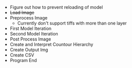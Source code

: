 - Figure out how to prevent reloading of model
- ~~Load Image~~
- Preprocess Image
	- Currently don't support tiffs with more than one layer
- First Model Iteration
- Second Model Iteration
- Post Process Image
- Create and Interpret Countour Hierarchy
- Create Output Img
- Create CSV
- Program End
